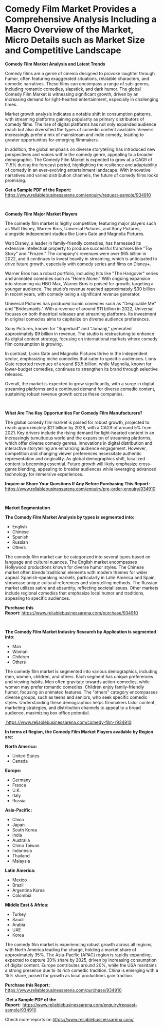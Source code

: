 <p><h1>Comedy Film Market Provides a Comprehensive Analysis Including a Macro Overview of the Market, Micro Details such as Market Size and Competitive Landscape</h1></p><p><strong>Comedy Film Market Analysis and Latest Trends</strong></p>
<p><p>Comedy films are a genre of cinema designed to provoke laughter through humor, often featuring exaggerated situations, relatable characters, and comedic narratives. These films can encompass a range of sub-genres, including romantic comedies, slapstick, and dark humor. The global Comedy Film Market is witnessing significant growth, driven by an increasing demand for light-hearted entertainment, especially in challenging times.</p><p>Market growth analysis indicates a notable shift in consumption patterns, with streaming platforms gaining popularity as primary distributors of comedy films. The rise of digital platforms has not only expanded audience reach but also diversified the types of comedic content available. Viewers increasingly prefer a mix of mainstream and indie comedy, leading to greater opportunities for emerging filmmakers.</p><p>In addition, the global emphasis on diverse storytelling has introduced new perspectives and voices within the comedy genre, appealing to a broader demographic. The Comedy Film Market is expected to grow at a CAGR of 11.5% during the forecast period, highlighting the resilience and adaptability of comedy in an ever-evolving entertainment landscape. With innovative narratives and varied distribution channels, the future of comedy films looks promising.</p></p>
<p><strong>Get a Sample PDF of the Report:&nbsp;</strong> <a href="https://www.reliablebusinessarena.com/enquiry/request-sample/934910?utm_campaign=3294&utm_medium=2&utm_source=Github&utm_content=ia&utm_term=07032025&utm_id=comedy-film">https://www.reliablebusinessarena.com/enquiry/request-sample/934910</a></p>
<p>&nbsp;</p>
<p><strong>Comedy Film Major Market Players</strong></p>
<p><p>The comedy film market is highly competitive, featuring major players such as Walt Disney, Warner Bros, Universal Pictures, and Sony Pictures, alongside independent studios like Lions Gate and Magnolia Pictures. </p><p>Walt Disney, a leader in family-friendly comedies, has harnessed its extensive intellectual property to produce successful franchises like "Toy Story" and "Frozen." The company's revenues were over $65 billion in 2022, and it continues to invest heavily in streaming, which is anticipated to drive future growth, especially with comedy series and films on Disney+.</p><p>Warner Bros has a robust portfolio, including hits like "The Hangover" series and animated comedies such as "Home Alone." With ongoing expansion into streaming via HBO Max, Warner Bros is poised for growth, targeting a younger audience. The studio’s revenue reached approximately $30 billion in recent years, with comedy being a significant revenue generator.</p><p>Universal Pictures has produced iconic comedies such as "Despicable Me" and "Bridesmaids." With a revenue of around $11 billion in 2022, Universal focuses on both theatrical releases and streaming platforms. Its investment in original comedies aims to capitalize on diverse audience preferences.</p><p>Sony Pictures, known for "Superbad" and "Jumanji," generated approximately $9 billion in revenue. The studio is restructuring to enhance its digital content strategy, focusing on international markets where comedy film consumption is growing.</p><p>In contrast, Lions Gate and Magnolia Pictures thrive in the independent sector, emphasizing niche comedies that cater to specific audiences. Lions Gate reported revenues of around $3.5 billion, while Magnolia, known for lower-budget comedies, continues to strengthen its brand through selective releases.</p><p>Overall, the market is expected to grow significantly, with a surge in digital streaming platforms and a continued demand for diverse comedic content, sustaining robust revenue growth across these companies.</p></p>
<p>&nbsp;</p>
<p><strong>What Are The Key Opportunities For Comedy Film Manufacturers?</strong></p>
<p><p>The global comedy film market is poised for robust growth, projected to reach approximately $21 billion by 2026, with a CAGR of around 5% from 2021. Key drivers include the rising demand for light-hearted content in an increasingly tumultuous world and the expansion of streaming platforms, which offer diverse comedy genres. Innovations in digital distribution and interactive storytelling are enhancing audience engagement. However, competition and changing viewer preferences necessitate authentic representation and originality. As global demographics shift, localized content is becoming essential. Future growth will likely emphasize cross-genre blending, appealing to broader audiences while leveraging advanced technology for immersive experiences.</p></p>
<p><strong>Inquire or Share Your Questions If Any Before Purchasing This Report:</strong> <a href="https://www.reliablebusinessarena.com/enquiry/pre-order-enquiry/934910?utm_campaign=3294&utm_medium=2&utm_source=Github&utm_content=ia&utm_term=07032025&utm_id=comedy-film">https://www.reliablebusinessarena.com/enquiry/pre-order-enquiry/934910</a></p>
<p>&nbsp;</p>
<p><strong>Market Segmentation</strong></p>
<p><strong>The Comedy Film Market Analysis by types is segmented into:</strong></p>
<p><ul><li>English</li><li>Chinese</li><li>Spanish</li><li>Russian</li><li>Others</li></ul></p>
<p><p>The comedy film market can be categorized into several types based on language and cultural nuances. The English market encompasses Hollywood productions known for diverse humor styles. The Chinese market often blends traditional elements with modern themes for wider appeal. Spanish-speaking markets, particularly in Latin America and Spain, showcase unique cultural references and storytelling methods. The Russian market utilizes satire and absurdity, reflecting societal issues. Other markets include regional comedies that emphasize local humor and traditions, appealing to specific audiences.</p></p>
<p><strong>Purchase this Report:&nbsp;</strong><a href="https://www.reliablebusinessarena.com/purchase/934910?utm_campaign=3294&utm_medium=2&utm_source=Github&utm_content=ia&utm_term=07032025&utm_id=comedy-film">https://www.reliablebusinessarena.com/purchase/934910</a></p>
<p>&nbsp;</p>
<p><strong>The Comedy Film Market Industry Research by Application is segmented into:</strong></p>
<p><ul><li>Man</li><li>Woman</li><li>Children</li><li>Others</li></ul></p>
<p><p>The comedy film market is segmented into various demographics, including men, women, children, and others. Each segment has unique preferences and viewing habits. Men often gravitate towards action-comedies, while women may prefer romantic comedies. Children enjoy family-friendly humor, focusing on animated features. The "others" category encompasses diverse groups, such as teens and seniors, who seek specific comedic styles. Understanding these demographics helps filmmakers tailor content, marketing strategies, and distribution channels to appeal to a broad audience, maximizing box office potential.</p></p>
<p><a href="https://www.reliablebusinessarena.com/comedy-film-r934910?utm_campaign=3294&utm_medium=2&utm_source=Github&utm_content=ia&utm_term=07032025&utm_id=comedy-film">&nbsp;https://www.reliablebusinessarena.com/comedy-film-r934910</a></p>
<p><strong>In terms of Region, the Comedy Film Market Players available by Region are:</strong></p>
<p>
    <p> <strong> North America: </strong>
        <ul>
            <li>United States</li>
            <li>Canada</li>
        </ul>
        </p> 
    <p> <strong> Europe: </strong>
        <ul>
            <li>Germany</li>
            <li>France</li>
            <li>U.K.</li>
            <li>Italy</li>
            <li>Russia</li>
        </ul>
        </p> 
    <p> <strong> Asia-Pacific: </strong>
        <ul>
            <li>China</li>
            <li>Japan</li>
            <li>South Korea</li>
            <li>India</li>
            <li>Australia</li>
            <li>China Taiwan</li>
            <li>Indonesia</li>
            <li>Thailand</li>
            <li>Malaysia</li>
        </ul>
        </p> 
    <p> <strong> Latin America: </strong>
        <ul>
            <li>Mexico</li>
            <li>Brazil</li>
            <li>Argentina Korea</li>
            <li>Colombia</li>
        </ul>
        </p> 
    <p> <strong> Middle East & Africa: </strong>
        <ul>
            <li>Turkey</li>
            <li>Saudi</li>
            <li>Arabia</li>
            <li>UAE</li>
            <li>Korea</li>
        </ul>
    </p>
    </p>
<p><p>The comedy film market is experiencing robust growth across all regions, with North America leading the charge, holding a market share of approximately 35%. The Asia-Pacific (APAC) region is rapidly expanding, expected to capture 30% share by 2025, driven by increasing consumption of digital content. Europe contributes around 20%, while the USA maintains a strong presence due to its rich comedic tradition. China is emerging with a 15% share, poised for growth as local productions gain traction.</p></p>
<p><strong>Purchase this Report: </strong><a href="https://www.reliablebusinessarena.com/purchase/934910?utm_campaign=3294&utm_medium=2&utm_source=Github&utm_content=ia&utm_term=07032025&utm_id=comedy-film">https://www.reliablebusinessarena.com/purchase/934910</a></p>
<p>&nbsp;<strong>Get a Sample PDF of the Report:&nbsp;&nbsp;</strong><a href="https://www.reliablebusinessarena.com/enquiry/request-sample/934910?utm_campaign=3294&utm_medium=2&utm_source=Github&utm_content=ia&utm_term=07032025&utm_id=comedy-film">https://www.reliablebusinessarena.com/enquiry/request-sample/934910</a></p>
<p><strong></strong></p>
<p>Check more reports on <a href="https://www.reliablebusinessarena.com/?utm_campaign=3294&utm_medium=2&utm_source=Github&utm_content=ia&utm_term=07032025&utm_id=comedy-film">https://www.reliablebusinessarena.com/</a></p>